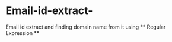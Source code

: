 # Email-id-extract-
Email id extract and finding domain name from it using ** Regular Expression **
